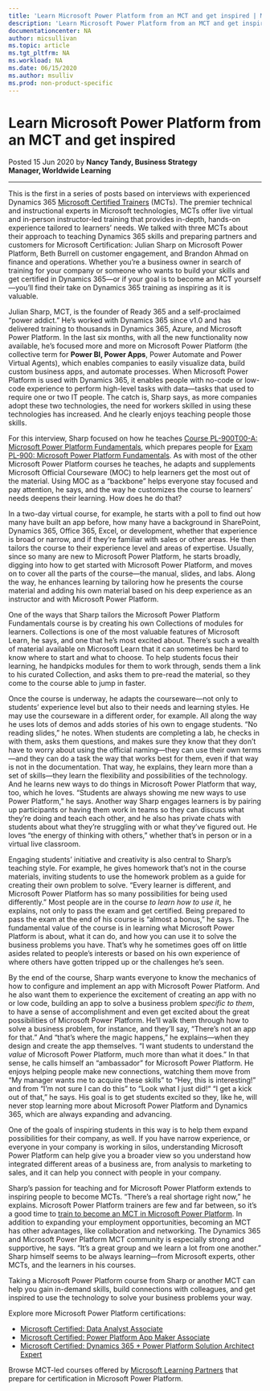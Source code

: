 ```yaml
---
title: 'Learn Microsoft Power Platform from an MCT and get inspired | Microsoft Docs'
description: 'Learn Microsoft Power Platform from an MCT and get inspired'
documentationcenter: NA 
author: micsullivan
ms.topic: article
ms.tgt_pltfrm: NA
ms.workload: NA
ms.date: 06/15/2020
ms.author: msulliv
ms.prod: non-product-specific
---
```

# Learn Microsoft Power Platform from an MCT and get inspired

Posted 15 Jun 2020 by **Nancy Tandy, Business Strategy Manager, Worldwide Learning**

___

This is the first in a series of posts based on interviews with experienced Dynamics 365 [Microsoft Certified Trainers](https://www.microsoft.com/learning/mct-certification.aspx) (MCTs). The premier technical and instructional experts in Microsoft technologies, MCTs offer live virtual and in-person instructor-led training that provides in-depth, hands-on experience tailored to learners’ needs. We talked with three MCTs about their approach to teaching Dynamics 365 skills and preparing partners and customers for Microsoft Certification: Julian Sharp on Microsoft Power Platform, Beth Burrell on customer engagement, and Brandon Ahmad on finance and operations. Whether you’re a business owner in search of training for your company or someone who wants to build your skills and get certified in Dynamics 365—or if your goal is to become an MCT yourself—you’ll find their take on Dynamics 365 training as inspiring as it is valuable.

Julian Sharp, MCT, is the founder of Ready 365 and a self-proclaimed “power addict.” He’s worked with Dynamics 365 since v1.0 and has delivered training to thousands in Dynamics 365, Azure, and Microsoft Power Platform. In the last six months, with all the new functionality now available, he’s focused more and more on Microsoft Power Platform (the collective term for **Power BI, Power Apps**, Power Automate and Power Virtual Agents), which enables companies to easily visualize data, build custom business apps, and automate processes. When Microsoft Power Platform is used with Dynamics 365, it enables people with no-code or low-code experience to perform high-level tasks with data—tasks that used to require one or two IT people. The catch is, Sharp says, as more companies adopt these two technologies, the need for workers skilled in using these technologies has increased. And he clearly enjoys teaching people those skills.

For this interview, Sharp focused on how he teaches [Course PL-900T00-A: Microsoft Power Platform Fundamentals](/learn/certifications/courses/pl-900t00?wt.mc_id=mim_msl_blg_Blog_prm_Blog_202061), which prepares people for [Exam PL-900: Microsoft Power Platform Fundamentals](/learn/certifications/exams/pl-900?wt.mc_id=mim_msl_blg_Blog_prm_Blog_202061). As with most of the other Microsoft Power Platform courses he teaches, he adapts and supplements Microsoft Official Courseware (MOC) to help learners get the most out of the material. Using MOC as a “backbone” helps everyone stay focused and pay attention, he says, and the way he customizes the course to learners’ needs deepens their learning. How does he do that?

In a two-day virtual course, for example, he starts with a poll to find out how many have built an app before, how many have a background in SharePoint, Dynamics 365, Office 365, Excel, or development, whether that experience is broad or narrow, and if they’re familiar with sales or other areas. He then tailors the course to their experience level and areas of expertise. Usually, since so many are new to Microsoft Power Platform, he starts broadly, digging into how to get started with Microsoft Power Platform, and moves on to cover all the parts of the course—the manual, slides, and labs. Along the way, he enhances learning by tailoring how he presents the course material and adding his own material based on his deep experience as an instructor and with Microsoft Power Platform.

One of the ways that Sharp tailors the Microsoft Power Platform Fundamentals course is by creating his own Collections of modules for learners. Collections is one of the most valuable features of Microsoft Learn, he says, and one that he’s most excited about. There’s such a wealth of material available on Microsoft Learn that it can sometimes be hard to know where to start and what to choose. To help students focus their learning, he handpicks modules for them to work through, sends them a link to his curated Collection, and asks them to pre-read the material, so they come to the course able to jump in faster.

Once the course is underway, he adapts the courseware—not only to students’ experience level but also to their needs and learning styles. He may use the courseware in a different order, for example. All along the way he uses lots of demos and adds stories of his own to engage students. “No reading slides,” he notes. When students are completing a lab, he checks in with them, asks them questions, and makes sure they know that they don’t have to worry about using the official naming—they can use their own terms—and they can do a task the way that works best for them, even if that way is not in the documentation. That way, he explains, they learn more than a set of skills—they learn the flexibility and possibilities of the technology. And he learns new ways to do things in Microsoft Power Platform that way, too, which he loves. “Students are always showing me new ways to use Power Platform,” he says. Another way Sharp engages learners is by pairing up participants or having them work in teams so they can discuss what they’re doing and teach each other, and he also has private chats with students about what they’re struggling with or what they’ve figured out. He loves “the energy of thinking with others,” whether that’s in person or in a virtual live classroom.

Engaging students’ initiative and creativity is also central to Sharp’s teaching style. For example, he gives homework that’s not in the course materials, inviting students to use the homework problem as a guide for creating their own problem to solve. “Every learner is different, and Microsoft Power Platform has so many possibilities for being used differently.” Most people are in the course *to learn how to use it*, he explains, not only to pass the exam and get certified. Being prepared to pass the exam at the end of his course is “almost a bonus,” he says. The fundamental value of the course is in learning what Microsoft Power Platform is about, what it can do, and how you can use it to solve the business problems you have. That’s why he sometimes goes off on little asides related to people’s interests or based on his own experience of where others have gotten tripped up or the challenges he’s seen.

By the end of the course, Sharp wants everyone to know the mechanics of how to configure and implement an app with Microsoft Power Platform. And he also want them to experience the excitement of creating an app with no or low code, building an app to solve a business problem *specific to them*, to have a sense of accomplishment and even get excited about the great possibilities of Microsoft Power Platform. He’ll walk them through how to solve a business problem, for instance, and they’ll say, “There’s not an app for that.” And “that’s where the magic happens,” he explains—when they design and create the app themselves. “I want students to understand the *value* of Microsoft Power Platform, much more than what it does.” In that sense, he calls himself an “ambassador” for Microsoft Power Platform. He enjoys helping people make new connections, watching them move from “My manager wants me to acquire these skills” to “Hey, this is interesting!” and from  “I’m not sure I can do this” to “Look what I just did!“ “I get a kick out of that,” he says. His goal is to get students excited so they, like he, will never stop learning more about Microsoft Power Platform and Dynamics 365, which are always expanding and advancing.

One of the goals of inspiring students in this way is to help them expand possibilities for their company, as well. If you have narrow experience, or everyone in your company is working in silos, understanding Microsoft Power Platform can help give you a broader view so you understand how integrated different areas of a business are, from analysis to marketing to sales, and it can help you connect with people in your company.

Sharp’s passion for teaching and for Microsoft Power Platform extends to inspiring people to become MCTs. “There’s a real shortage right now,” he explains. Microsoft Power Platform trainers are few and far between, so it’s a good time to [train to become an MCT in Microsoft Power Platform](https://www.getmct.co.uk/). In addition to expanding your employment opportunities, becoming an MCT has other advantages, like collaboration and networking. The Dynamics 365 and Microsoft Power Platform MCT community is especially strong and supportive, he says. “It’s a great group and we learn a lot from one another.”  Sharp himself seems to be always learning—from Microsoft experts, other MCTs, and the learners in his courses.

Taking a Microsoft Power Platform course from Sharp or another MCT can help you gain in-demand skills, build connections with colleagues, and get inspired to use the technology to solve your business problems your way.

Explore more Microsoft Power Platform certifications:

- [Microsoft Certified: Data Analyst Associate](/learn/certifications/data-analyst-associate?wt.mc_id=mim_Blog_blg_BLog_prm_BLog_202061)
- [Microsoft Certified: Power Platform App Maker Associate](/learn/certifications/power-platform-app-maker?wt.mc_id=mim_msl_blg_Blog_prm_Blog_202061)
- [Microsoft Certified: Dynamics 365 + Power Platform Solution Architect Expert](/learn/certifications/power-apps-and-d365-solution-architect-expert?wt.mc_id=mim_msl_blg_Blog_prm_Blog_202061)

Browse MCT-led courses offered by [Microsoft Learning Partners](https://www.microsoft.com/learning/partners.aspx?wt.mc_id=mim_msl_blg_Blog_prm_BLog_202061) that prepare for certification in Microsoft Power Platform.

